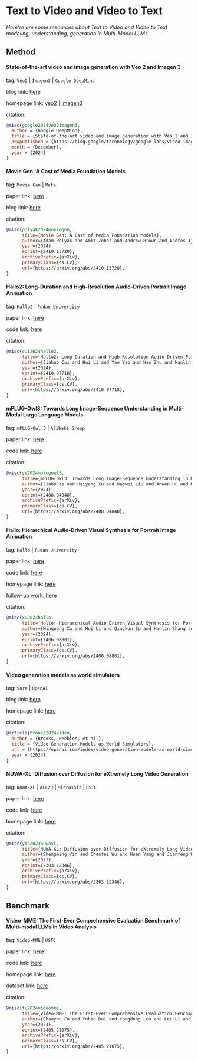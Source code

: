 # Text to Video and Video to Text
*Here're are some resources about Text to Video and Video to Text modeling, understanding, generation in Multi-Modal LLMs*


## Method


#### State-of-the-art video and image generation with Veo 2 and Imagen 3

tag: `Veo2` | `Imagen3` | `Google DeepMind`

blog link: [here](https://blog.google/technology/google-labs/video-image-generation-update-december-2024/)

homepage link: [veo2](https://deepmind.google/technologies/veo/veo-2/) | [imagen3](https://deepmind.google/technologies/imagen-3/)

citation:

```bibtex
@misc{google2024veo2imagen3,
  author = {Google DeepMind},
  title = {State-of-the-art video and image generation with Veo 2 and Imagen 3},
  howpublished = {https://blog.google/technology/google-labs/video-image-generation-update-december-2024/},
  month = {December},
  year = {2024}
}
```


#### Movie Gen: A Cast of Media Foundation Models

tag: `Movie Gen` | `Meta`

paper link: [here](https://ai.meta.com/static-resource/movie-gen-research-paper)

blog link: [here](https://ai.meta.com/blog/movie-gen-media-foundation-models-generative-ai-video/)

citation: 

```bibtex
@misc{polyak2024moviegen,
      title={Movie Gen: A Cast of Media Foundation Models}, 
      author={Adam Polyak and Amit Zohar and Andrew Brown and Andros Tjandra and Animesh Sinha and Ann Lee and Apoorv Vyas and Bowen Shi and Chih-Yao Ma and Ching-Yao Chuang and David Yan and Dhruv Choudhary and Dingkang Wang and Geet Sethi and Guan Pang and Haoyu Ma and Ishan Misra and Ji Hou and Jialiang Wang and Kiran Jagadeesh and Kunpeng Li and Luxin Zhang and Mannat Singh and Mary Williamson and Matt Le and Matthew Yu and Mitesh Kumar Singh and Peizhao Zhang and Peter Vajda and Quentin Duval and Rohit Girdhar and Roshan Sumbaly and Sai Saketh Rambhatla and Sam Tsai and Samaneh Azadi and Samyak Datta and Sanyuan Chen and Sean Bell and Sharadh Ramaswamy and Shelly Sheynin and Siddharth Bhattacharya and Simran Motwani and Tao Xu and Tianhe Li and Tingbo Hou and Wei-Ning Hsu and Xi Yin and Xiaoliang Dai and Yaniv Taigman and Yaqiao Luo and Yen-Cheng Liu and Yi-Chiao Wu and Yue Zhao and Yuval Kirstain and Zecheng He and Zijian He and Albert Pumarola and Ali Thabet and Artsiom Sanakoyeu and Arun Mallya and Baishan Guo and Boris Araya and Breena Kerr and Carleigh Wood and Ce Liu and Cen Peng and Dimitry Vengertsev and Edgar Schonfeld and Elliot Blanchard and Felix Juefei-Xu and Fraylie Nord and Jeff Liang and John Hoffman and Jonas Kohler and Kaolin Fire and Karthik Sivakumar and Lawrence Chen and Licheng Yu and Luya Gao and Markos Georgopoulos and Rashel Moritz and Sara K. Sampson and Shikai Li and Simone Parmeggiani and Steve Fine and Tara Fowler and Vladan Petrovic and Yuming Du},
      year={2024},
      eprint={2410.13720},
      archivePrefix={arXiv},
      primaryClass={cs.CV},
      url={https://arxiv.org/abs/2410.13720}, 
}
```

#### Hallo2: Long-Duration and High-Resolution Audio-Driven Portrait Image Animation

tag: `Hallo2` | `Fudan University`

paper link: [here](https://arxiv.org/pdf/2410.07718)

code link: [here](https://github.com/fudan-generative-vision/hallo2)

citation:

```bibtex
@misc{cui2024hallo2,
      title={Hallo2: Long-Duration and High-Resolution Audio-Driven Portrait Image Animation}, 
      author={Jiahao Cui and Hui Li and Yao Yao and Hao Zhu and Hanlin Shang and Kaihui Cheng and Hang Zhou and Siyu Zhu and Jingdong Wang},
      year={2024},
      eprint={2410.07718},
      archivePrefix={arXiv},
      primaryClass={cs.CV},
      url={https://arxiv.org/abs/2410.07718}, 
}
```


#### mPLUG-Owl3: Towards Long Image-Sequence Understanding in Multi-Modal Large Language Models

tag: `mPLUG-Owl 3` | `Alibaba Group`

paper link: [here](https://arxiv.org/pdf/2408.04840)

code link: [here](https://github.com/X-PLUG/mPLUG-Owl)

citation:

```bibtex
@misc{ye2024mplugowl3,
      title={mPLUG-Owl3: Towards Long Image-Sequence Understanding in Multi-Modal Large Language Models}, 
      author={Jiabo Ye and Haiyang Xu and Haowei Liu and Anwen Hu and Ming Yan and Qi Qian and Ji Zhang and Fei Huang and Jingren Zhou},
      year={2024},
      eprint={2408.04840},
      archivePrefix={arXiv},
      primaryClass={cs.CV},
      url={https://arxiv.org/abs/2408.04840}, 
}
```



#### Hallo: Hierarchical Audio-Driven Visual Synthesis for Portrait Image Animation

tag: `Hallo` | `Fudan University`

paper link: [here](https://arxiv.org/pdf/2406.08801)

code link: [here](https://github.com/fudan-generative-vision/hallo)

homepage link: [here](https://fudan-generative-vision.github.io/hallo/#/)

follow-up work: [here](https://arxiv.org/pdf/2410.07718)

citation:

```bibtex
@misc{xu2024hallo,
      title={Hallo: Hierarchical Audio-Driven Visual Synthesis for Portrait Image Animation}, 
      author={Mingwang Xu and Hui Li and Qingkun Su and Hanlin Shang and Liwei Zhang and Ce Liu and Jingdong Wang and Yao Yao and Siyu Zhu},
      year={2024},
      eprint={2406.08801},
      archivePrefix={arXiv},
      primaryClass={cs.CV},
      url={https://arxiv.org/abs/2406.08801}, 
}
```


#### Video generation models as world simulators

tag: `Sora` | `OpenAI`

blog link: [here](https://openai.com/index/video-generation-models-as-world-simulators/)

homepage link: [here](https://openai.com/index/sora/)

citation:

```bibtex
@article{brooks2024video,
  author = {Brooks, Peebles, et al.},
  title = {Video Generation Models as World Simulators},
  url = {https://openai.com/index/video-generation-models-as-world-simulators/},
  year = {2024}
}
```


#### NUWA-XL: Diffusion over Diffusion for eXtremely Long Video Generation

tag: `NUWA-XL` | `ACL23` | `Microsoft` | `USTC`

paper link: [here](https://arxiv.org/pdf/2303.12346)

code link: [here](https://github.com/microsoft/NUWA)

homepage link: [here](https://msra-nuwa.azurewebsites.net/)

citation:

```bibtex
@misc{yin2023nuwaxl,
      title={NUWA-XL: Diffusion over Diffusion for eXtremely Long Video Generation}, 
      author={Shengming Yin and Chenfei Wu and Huan Yang and Jianfeng Wang and Xiaodong Wang and Minheng Ni and Zhengyuan Yang and Linjie Li and Shuguang Liu and Fan Yang and Jianlong Fu and Gong Ming and Lijuan Wang and Zicheng Liu and Houqiang Li and Nan Duan},
      year={2023},
      eprint={2303.12346},
      archivePrefix={arXiv},
      primaryClass={cs.CV},
      url={https://arxiv.org/abs/2303.12346}, 
}
```



## Benchmark


#### Video-MME: The First-Ever Comprehensive Evaluation Benchmark of Multi-modal LLMs in Video Analysis

tag: `Video-MME` | `USTC`

paper link: [here](https://arxiv.org/pdf/2405.21075)

code link: [here](https://github.com/BradyFU/Video-MME)

homepage link: [here](https://video-mme.github.io/)

dataset link: [here](https://github.com/BradyFU/Video-MME)

citation:

```bibtex
@misc{fu2024videomme,
      title={Video-MME: The First-Ever Comprehensive Evaluation Benchmark of Multi-modal LLMs in Video Analysis}, 
      author={Chaoyou Fu and Yuhan Dai and Yongdong Luo and Lei Li and Shuhuai Ren and Renrui Zhang and Zihan Wang and Chenyu Zhou and Yunhang Shen and Mengdan Zhang and Peixian Chen and Yanwei Li and Shaohui Lin and Sirui Zhao and Ke Li and Tong Xu and Xiawu Zheng and Enhong Chen and Rongrong Ji and Xing Sun},
      year={2024},
      eprint={2405.21075},
      archivePrefix={arXiv},
      primaryClass={cs.CV},
      url={https://arxiv.org/abs/2405.21075}, 
}
```